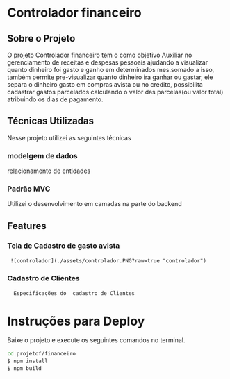 # Controlador financeiro

## Sobre o Projeto
O projeto Controlador financeiro tem o como objetivo Auxiliar no gerenciamento de receitas e despesas pessoais ajudando a visualizar quanto dinheiro foi gasto e ganho em determinados mes.somado a isso, também permite pre-visualizar quanto dinheiro ira ganhar ou gastar, ele separa o dinheiro gasto em compras avista ou no credito, possibilita cadastrar gastos parcelados calculando o valor das parcelas(ou valor total) atribuindo os dias de pagamento.

## Técnicas Utilizadas
Nesse projeto utilizei as seguintes técnicas

### modelgem de dados
relacionamento de entidades


### Padrão MVC
Utilizei o desenvolvimento em camadas na parte do backend

 ## Features
 
 ### Tela de Cadastro de gasto avista
     ![controlador](./assets/controlador.PNG?raw=true "controlador")
      
 ### Cadastro de Clientes
      Especificações do  cadastro de Clientes
      
 # Instruções para Deploy
 Baixe o projeto e execute os seguintes comandos no terminal.
 
  ```bash
 cd projetof/financeiro
  $ npm install
  $ npm build
 ```
